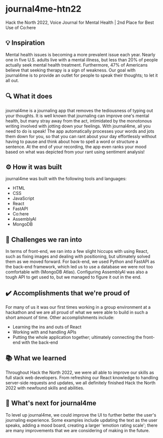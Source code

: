 # journal4me-htn22
Hack the North 2022, Voice Journal for Mental Health | 2nd Place for Best Use of Co:here

## 💡 Inspiration
Mental health issues is becoming a more prevalent issue each year. Nearly one in five U.S. adults live with a mental illness, but less than 20% of people actually seek mental health treatment. Furthermore, 47% of Americans believe that seeking therapy is a sign of weakness. Our goal with journal4me is to provide an outlet for people to speak their thoughts; to let it all out.

## 🔍 What it does
journal4me is a journaling app that removes the tediousness of typing out your thoughts. It is well known that journaling can improve one's mental health, but many stray away from the act, intimidated by the monotonous writing involved with jotting down your feelings. With journal4me, all you need to do is speak! The app automatically processes your words and jots them down for you, so that you can rant about your day effortlessly without having to pause and think about how to spell a word or structure a sentence. At the end of your recording, the app even ranks your mood based on what was depicted from your rant using sentiment analysis!

## ⚙️ How it was built
journal4me was built with the following tools and languages:
- HTML
- CSS
- JavaScript
- React
- FastAPI
- Co:here
- AssemblyAI
- MongoDB

## 🚧 Challenges we ran into
In terms of front-end, we ran into a few slight hiccups with using React, such as fixing images and dealing with positioning, but ultimately solved them as we moved forward.
For back-end, we used Python and FastAPI as the back-end framework, which led us to use a database we were not too comfortable with (MongoDB Atlas). Configuring AssemblyAI was also a tough API to get used to, but we managed to figure it out in the end.

## ✔️ Accomplishments that we're proud of
For many of us it was our first times working in a group environment at a hackathon and we are all proud of what we were able to build in such a short amount of time. Other accomplishments include:
- Learning the ins and outs of React
- Working with and handling APIs
- Putting the whole application together; ultimately connecting the front-end with the back-end

## 📚 What we learned
Throughout Hack the North 2022, we were all able to improve our skills as full stack web developers. From refreshing our React knowledge to handling server-side requests and updates, we all definitely finished Hack the North 2022 with newfound skills and abilities.

## 🔭  What's next for journal4me
To level up journal4me, we could improve the UI to further better the user's journaling experience. Some examples include updating the text as the user speaks, adding a mood board, creating a larger 'emotion rating scale'; there are many improvements that we are considering of making in the future.
